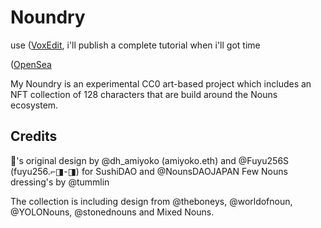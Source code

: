 # Noundry

use ([VoxEdit](https://www.voxedit.io/), i'll publish a complete tutorial when i'll got time

([OpenSea](https://opensea.io/collection/sebastiens-noundry)

My Noundry is an experimental CC0 art-based project which includes an NFT collection of 128 characters that are build around the Nouns ecosystem.

## Credits
🍣's original design by @dh_amiyoko (amiyoko.eth) and @Fuyu256S (fuyu256.⌐◨-◨) for SushiDAO and @NounsDAOJAPAN
Few Nouns dressing's by @tummlin

The collection is including design from @theboneys, @worldofnoun, @YOLONouns, @stonednouns and Mixed Nouns.
